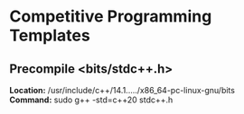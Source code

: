 # Competitive Programming Templates

## Precompile <bits/stdc++.h>
**Location:** /usr/include/c++/14.1...../x86_64-pc-linux-gnu/bits \
**Command:** sudo g++ -std=c++20 stdc++.h

